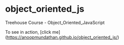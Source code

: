# object_oriented_js
Treehouse Course - Object_Oriented_JavaScript

To see in action, [click me] (https://anoopmundathan.github.io/object_oriented_js/)
